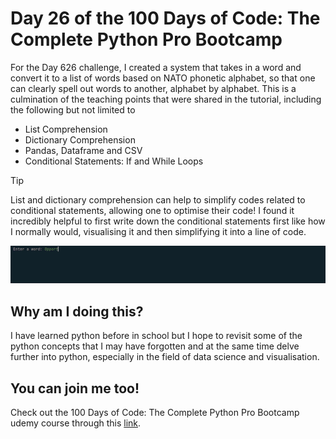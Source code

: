 <h1>Day 26 of the 100 Days of Code: The Complete Python Pro Bootcamp</h1>
<p>For the Day 626 challenge, I created a system that takes in a word and convert it to a list of words based on NATO phonetic alphabet, so that one can clearly spell out words to another, alphabet by alphabet. This is a culmination of the teaching points that were shared in the tutorial, including the following but not limited to</p>
<ul>
  <li>List Comprehension</li>
  <li>Dictionary Comprehension</li>
  <li>Pandas, Dataframe and CSV</li>
  <li>Conditional Statements: If and While Loops</li>
</ul>

> [!TIP]
> List and dictionary comprehension can help to simplify codes related to conditional statements, allowing one to optimise their code! I found it incredibly helpful to first write down the conditional statements first like how I normally would, visualising it and then simplifying it into a line of code. 

<div width = 150px>
  <img src="nato_alphabets.gif"/>
</div>

<h2>Why am I doing this?</h2>
<p>I have learned python before in school but I hope to revisit some of the python concepts that I may have forgotten and at the same time delve further into python, especially in the field of data science and visualisation.</p>

<h2>You can join me too!</h2>
<p> Check out the 100 Days of Code: The Complete Python Pro Bootcamp udemy course through this <a href="https://www.udemy.com/course/100-days-of-code/">link</a>.</p>

